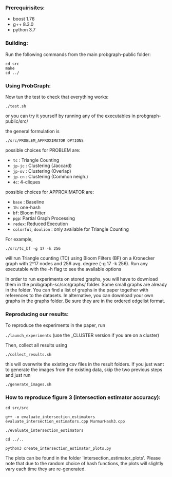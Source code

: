 ### Prerequirisites: #

  * boost 1.76
  * g++ 8.3.0
  * python 3.7

### Building: #

Run the following commands from the main probgraph-public folder:
```
cd src
make
cd ../ 
```

### Using ProbGraph: #

Now tun the test to check that everything works:

`./test.sh`

or you can try it yourself by running any of the executables in probgraph-public/src/

the general formulation is

`./src/PROBLEM_APPROXIMATOR OPTIONS`

possible choices for PROBLEM are:
  * `tc` : Triangle Counting
  * `jp-jc` : Clustering (Jaccard)
  * `jp-ov` : Clustering (Overlap)
  * `jp-cn` : Clustering (Common neigh.)
  * `4c`: 4-cliques

possible choices for APPROXIMATOR are:
  * `base` : Baseline
  * `1h`: one-hash
  * `bf`: Bloom Filter
  * `pgp`: Partial Graph Processing
  * `redex`: Reduced Execution
  * `colorful`, `doulion` : only available for Triangle Counting

For example, 

`./src/tc_bf -g 17 -k 256`

will run Triangle counting (TC) using Bloom Filters (BF) on a Kronecker graph with 2^17 nodes and 256 avg. degree (-g 17 -k 256).
Run any executable with the -h flag to see the available options

In order to run experiments on stored graphs, you will have to download them in the probgraph-sc/src/graphs/ folder. Some small graphs are already in the folder. You can find a list of graphs in the paper together with references to the datasets. In alternative, you can download your own graphs in the graphs folder. Be sure they are in the ordered edgelist format. 

### Reproducing our results: #

To reproduce the experiments in the paper, run 

`./launch_experiments` (use the _CLUSTER version if you are on a cluster) 

Then, collect all results using 

`./collect_results.sh`

this will overwrite the existing csv files in the result folders. If you just want to generate the images from the existing data, skip the two previous steps and just run

`./generate_images.sh`


### How to reproduce figure 3 (intersection estimator accuracy): #

`cd src/src`

`g++ -o evaluate_intersection_estimators evaluate_intersection_estimators.cpp MurmurHash3.cpp`

`./evaluate_intersection_estimators`

`cd ../..`

`python3 create_intersection_estimator_plots.py`

The plots can be found in the folder 'intersection_estimator_plots'. Please note that due to the random choice of hash functions, the plots will slightly vary each time they are re-generated.

